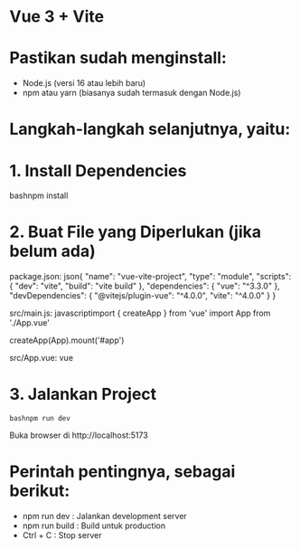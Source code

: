 # Vue 3 + Vite 
# Pastikan sudah menginstall: 
- Node.js (versi 16 atau lebih baru)
- npm atau yarn (biasanya sudah termasuk dengan Node.js)

# Langkah-langkah selanjutnya, yaitu:
# 1. Install Dependencies
   bashnpm install

# 2. Buat File yang Diperlukan (jika belum ada)
package.json:
json{
  "name": "vue-vite-project",
  "type": "module",
  "scripts": {
    "dev": "vite",
    "build": "vite build"
  },
  "dependencies": {
    "vue": "^3.3.0"
  },
  "devDependencies": {
    "@vitejs/plugin-vue": "^4.0.0",
    "vite": "^4.0.0"
  }
}

src/main.js:
javascriptimport { createApp } from 'vue'
import App from './App.vue'

createApp(App).mount('#app')

src/App.vue:
vue<template>
  <h1>Hello Vue!</h1>
</template>


# 3. Jalankan Project
    bashnpm run dev
Buka browser di http://localhost:5173


# Perintah pentingnya, sebagai berikut:
- npm run dev : Jalankan development server
- npm run build : Build untuk production
- Ctrl + C : Stop server
